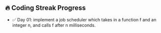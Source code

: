 ## 🔥 Coding Streak Progress
- ✅ Day 01: implement a job scheduler which takes in a function f and an integer n, and calls f after n milliseconds.
